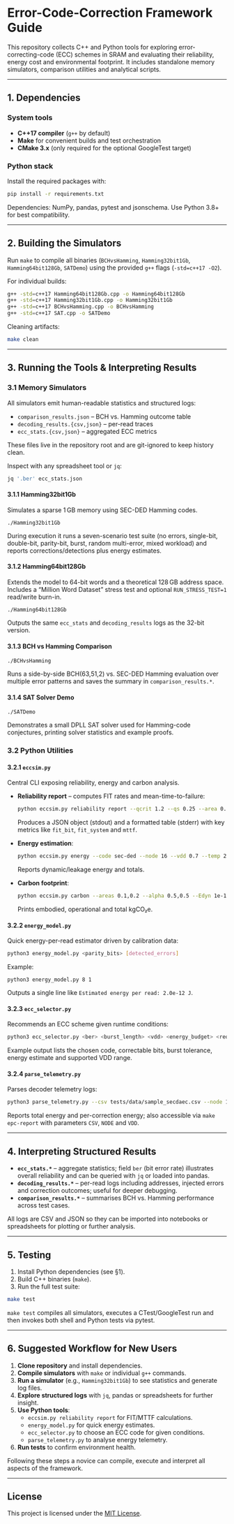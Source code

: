 # Error-Code-Correction Framework Guide

This repository collects C++ and Python tools for exploring error-correcting-code (ECC) schemes in SRAM and evaluating their reliability, energy cost and environmental footprint. It includes standalone memory simulators, comparison utilities and analytical scripts.

---

## 1. Dependencies

### System tools
- **C++17 compiler** (`g++` by default)
- **Make** for convenient builds and test orchestration
- **CMake 3.x** (only required for the optional GoogleTest target)

### Python stack
Install the required packages with:

```bash
pip install -r requirements.txt
```

Dependencies: NumPy, pandas, pytest and jsonschema. Use Python 3.8+ for best compatibility.

---

## 2. Building the Simulators

Run `make` to compile all binaries (`BCHvsHamming`, `Hamming32bit1Gb`, `Hamming64bit128Gb`, `SATDemo`) using the provided `g++` flags (`-std=c++17 -O2`).

For individual builds:

```bash
g++ -std=c++17 Hamming64bit128Gb.cpp -o Hamming64bit128Gb
g++ -std=c++17 Hamming32bit1Gb.cpp -o Hamming32bit1Gb
g++ -std=c++17 BCHvsHamming.cpp -o BCHvsHamming
g++ -std=c++17 SAT.cpp -o SATDemo
```

Cleaning artifacts:

```bash
make clean
```

---

## 3. Running the Tools & Interpreting Results

### 3.1 Memory Simulators

All simulators emit human-readable statistics and structured logs:

- `comparison_results.json` – BCH vs. Hamming outcome table
- `decoding_results.{csv,json}` – per-read traces
- `ecc_stats.{csv,json}` – aggregated ECC metrics

These files live in the repository root and are git-ignored to keep history clean.

Inspect with any spreadsheet tool or `jq`:

```bash
jq '.ber' ecc_stats.json
```

#### 3.1.1 Hamming32bit1Gb

Simulates a sparse 1 GB memory using SEC-DED Hamming codes.

```
./Hamming32bit1Gb
```

During execution it runs a seven-scenario test suite (no errors, single-bit, double-bit, parity-bit, burst, random multi-error, mixed workload) and reports corrections/detections plus energy estimates.

#### 3.1.2 Hamming64bit128Gb

Extends the model to 64-bit words and a theoretical 128 GB address space. Includes a “Million Word Dataset” stress test and optional `RUN_STRESS_TEST=1` read/write burn-in.

```
./Hamming64bit128Gb
```

Outputs the same `ecc_stats` and `decoding_results` logs as the 32-bit version.

#### 3.1.3 BCH vs Hamming Comparison

```
./BCHvsHamming
```

Runs a side-by-side BCH(63,51,2) vs. SEC-DED Hamming evaluation over multiple error patterns and saves the summary in `comparison_results.*`.

#### 3.1.4 SAT Solver Demo

```
./SATDemo
```

Demonstrates a small DPLL SAT solver used for Hamming-code conjectures, printing solver statistics and example proofs.

### 3.2 Python Utilities

#### 3.2.1 `eccsim.py`

Central CLI exposing reliability, energy and carbon analysis.

- **Reliability report** – computes FIT rates and mean-time-to-failure:

  ```bash
  python eccsim.py reliability report --qcrit 1.2 --qs 0.25 --area 0.08 --flux-rel 1 --json
  ```

  Produces a JSON object (stdout) and a formatted table (stderr) with key metrics like `fit_bit`, `fit_system` and `mttf`.

- **Energy estimation**:

  ```bash
  python eccsim.py energy --code sec-ded --node 16 --vdd 0.7 --temp 25 --ops 1e6 --lifetime-h 1e4
  ```

  Reports dynamic/leakage energy and totals.

- **Carbon footprint**:

  ```bash
  python eccsim.py carbon --areas 0.1,0.2 --alpha 0.5,0.5 --Edyn 1e-15 --Eleak 1e-18 --ci 0.4
  ```

  Prints embodied, operational and total kgCO₂e.

#### 3.2.2 `energy_model.py`

Quick energy-per-read estimator driven by calibration data:

```bash
python3 energy_model.py <parity_bits> [detected_errors]
```

Example:

```
python3 energy_model.py 8 1
```

Outputs a single line like `Estimated energy per read: 2.0e-12 J`.

#### 3.2.3 `ecc_selector.py`

Recommends an ECC scheme given runtime conditions:

```bash
python3 ecc_selector.py <ber> <burst_length> <vdd> <energy_budget> <required_bits> [--sustainability]
```

Example output lists the chosen code, correctable bits, burst tolerance, energy estimate and supported VDD range.

#### 3.2.4 `parse_telemetry.py`

Parses decoder telemetry logs:

```bash
python3 parse_telemetry.py --csv tests/data/sample_secdaec.csv --node 16 --vdd 0.7
```

Reports total energy and per-correction energy; also accessible via `make epc-report` with parameters `CSV`, `NODE` and `VDD`.

---

## 4. Interpreting Structured Results

- **`ecc_stats.*`** – aggregate statistics; field `ber` (bit error rate) illustrates overall reliability and can be queried with `jq` or loaded into pandas.
- **`decoding_results.*`** – per-read logs including addresses, injected errors and correction outcomes; useful for deeper debugging.
- **`comparison_results.*`** – summarises BCH vs. Hamming performance across test cases.

All logs are CSV and JSON so they can be imported into notebooks or spreadsheets for plotting or further analysis.

---

## 5. Testing

1. Install Python dependencies (see §1).
2. Build C++ binaries (`make`).
3. Run the full test suite:

```bash
make test
```

`make test` compiles all simulators, executes a CTest/GoogleTest run and then invokes both shell and Python tests via pytest.

---

## 6. Suggested Workflow for New Users

1. **Clone repository** and install dependencies.
2. **Compile simulators** with `make` or individual `g++` commands.
3. **Run a simulator** (e.g., `Hamming32bit1Gb`) to see statistics and generate log files.
4. **Explore structured logs** with `jq`, pandas or spreadsheets for further insight.
5. **Use Python tools**:
   - `eccsim.py reliability report` for FIT/MTTF calculations.
   - `energy_model.py` for quick energy estimates.
   - `ecc_selector.py` to choose an ECC code for given conditions.
   - `parse_telemetry.py` to analyse energy telemetry.
6. **Run tests** to confirm environment health.

Following these steps a novice can compile, execute and interpret all aspects of the framework.

---

## License

This project is licensed under the [MIT License](LICENSE).
